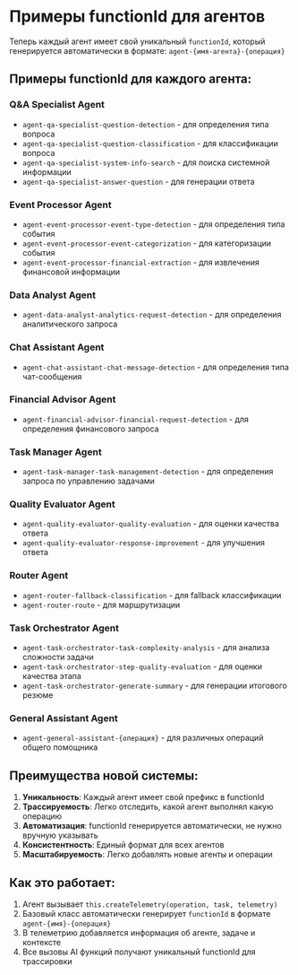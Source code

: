# Примеры functionId для агентов

Теперь каждый агент имеет свой уникальный `functionId`, который генерируется автоматически в формате:
`agent-{имя-агента}-{операция}`

## Примеры functionId для каждого агента:

### Q&A Specialist Agent

- `agent-qa-specialist-question-detection` - для определения типа вопроса
- `agent-qa-specialist-question-classification` - для классификации вопроса
- `agent-qa-specialist-system-info-search` - для поиска системной информации
- `agent-qa-specialist-answer-question` - для генерации ответа

### Event Processor Agent

- `agent-event-processor-event-type-detection` - для определения типа события
- `agent-event-processor-event-categorization` - для категоризации события
- `agent-event-processor-financial-extraction` - для извлечения финансовой информации

### Data Analyst Agent

- `agent-data-analyst-analytics-request-detection` - для определения аналитического запроса

### Chat Assistant Agent

- `agent-chat-assistant-chat-message-detection` - для определения типа чат-сообщения

### Financial Advisor Agent

- `agent-financial-advisor-financial-request-detection` - для определения финансового запроса

### Task Manager Agent

- `agent-task-manager-task-management-detection` - для определения запроса по управлению задачами

### Quality Evaluator Agent

- `agent-quality-evaluator-quality-evaluation` - для оценки качества ответа
- `agent-quality-evaluator-response-improvement` - для улучшения ответа

### Router Agent

- `agent-router-fallback-classification` - для fallback классификации
- `agent-router-route` - для маршрутизации

### Task Orchestrator Agent

- `agent-task-orchestrator-task-complexity-analysis` - для анализа сложности задачи
- `agent-task-orchestrator-step-quality-evaluation` - для оценки качества этапа
- `agent-task-orchestrator-generate-summary` - для генерации итогового резюме

### General Assistant Agent

- `agent-general-assistant-{операция}` - для различных операций общего помощника

## Преимущества новой системы:

1. **Уникальность**: Каждый агент имеет свой префикс в functionId
2. **Трассируемость**: Легко отследить, какой агент выполнял какую операцию
3. **Автоматизация**: functionId генерируется автоматически, не нужно вручную указывать
4. **Консистентность**: Единый формат для всех агентов
5. **Масштабируемость**: Легко добавлять новые агенты и операции

## Как это работает:

1. Агент вызывает `this.createTelemetry(operation, task, telemetry)`
2. Базовый класс автоматически генерирует `functionId` в формате `agent-{имя}-{операция}`
3. В телеметрию добавляется информация об агенте, задаче и контексте
4. Все вызовы AI функций получают уникальный functionId для трассировки
